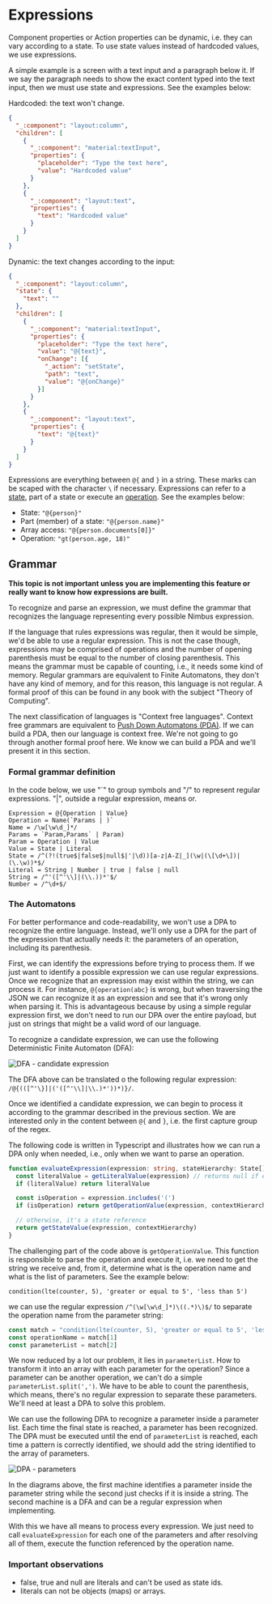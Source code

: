 # Expressions
Component properties or Action properties can be dynamic, i.e. they can vary according to a state. To use state values instead of hardcoded values,
we use expressions.

A simple example is a screen with a text input and a paragraph below it. If we say the paragraph needs to show the exact content typed into the
text input, then we must use state and expressions. See the examples below:

Hardcoded: the text won't change.
```json
{
  "_:component": "layout:column",
  "children": [
    {
      "_:component": "material:textInput",
      "properties": {
        "placeholder": "Type the text here",
        "value": "Hardcoded value"
      }
    },
    {
      "_:component": "layout:text",
      "properties": {
        "text": "Hardcoded value"
      }
    }
  ]
}
```

Dynamic: the text changes according to the input:
```json
{
  "_:component": "layout:column",
  "state": {
    "text": ""
  },
  "children": [
    {
      "_:component": "material:textInput",
      "properties": {
        "placeholder": "Type the text here",
        "value": "@{text}",
        "onChange": [{
          "_action": "setState",
          "path": "text",
          "value": "@{onChange}"
        }]
      }
    },
    {
      "_:component": "layout:text",
      "properties": {
        "text": "@{text}"
      }
    }
  ]
}
```

Expressions are everything between `@{` and `}` in a string. These marks can be scaped with the character `\` if necessary. Expressions can refer to
a [state](state.md), part of a state or execute an [operation](operation.md). See the examples below:

- State: `"@{person}"`
- Part (member) of a state: `"@{person.name}"`
- Array access: `"@{person.documents[0]}"`
- Operation: `"gt(person.age, 18)"`

## Grammar
**This topic is not important unless you are implementing this feature or really want to know how expressions are built.**

To recognize and parse an expression, we must define the grammar that recognizes the language representing every possible Nimbus expression.

If the language that rules expressions was regular, then it would be simple, we'd be able to use a regular expression. This is not the case though,
expressions may be comprised of operations and the number of opening parenthesis must be equal to the number of closing parenthesis. This means the
grammar must be capable of counting, i.e., it needs some kind of memory. Regular grammars are equivalent to Finite Automatons, they don't have any
kind of memory, and for this reason, this language is not regular. A formal proof of this can be found in any book with the subject
"Theory of Computing".

The next classification of languages is "Context free languages". Context free grammars are equivalent to
[Push Down Automatons (PDA)](https://en.wikipedia.org/wiki/Pushdown_automaton). If we can build a PDA, then our language is context free. We're not
going to go through another formal proof here. We know we can build a PDA and we'll present it in this section.

### Formal grammar definition
In the code below, we use "`" to group symbols and "/" to represent regular expressions. "|", outside a regular expression, means or.

```
Expression = @{Operation | Value}
Operation = Name(`Params | )`
Name = /\w[\w\d_]*/
Params = `Param,Params` | Param)
Param = Operation | Value
Value = State | Literal
State = /^(?!(true$|false$|null$|'|\d))[a-z|A-Z|_](\w|(\[\d+\])|(\.\w))*$/
Literal = String | Number | true | false | null
String = /^'([^'\\]|(\\.))*'$/
Number = /^\d+$/
```

### The Automatons
For better performance and code-readability, we won't use a DPA to recognize the entire language. Instead, we'll only use a DPA for the part of the
expression that actually needs it: the parameters of an operation, including its parenthesis.

First, we can identify the expressions before trying to process them. If we just want to identify a possible expression we can use
regular expressions. Once we recognize that an expression may exist within the string, we can process it. For instance, `@{operation(abc}` is wrong,
but when traversing the JSON we can recognize it as an expression and see that it's wrong only when parsing it. This is advantageous because by using
a simple regular expression first, we don't need to run our DPA over the entire payload, but just on strings that might be a valid word of our
language.

To recognize a candidate expression, we can use the following Deterministic Finite Automaton (DFA):

![DFA - candidate expression](images/dfa.png)

The DFA above can be translated o the following regular expression: `/@{(([^'\}]|('([^'\\]|\\.)*'))*)}/`.

Once we identified a candidate expression, we can begin to process it according to the grammar described in the previous section. We are interested
only in the content between `@{` and `}`, i.e. the first capture group of the regex.

The following code is written in Typescript and illustrates how we can run a DPA only when needed, i.e., only when we want to parse an operation.

```typescript
function evaluateExpression(expression: string, stateHierarchy: State[]) {
  const literalValue = getLiteralValue(expression) // returns null if expression is not a literal
  if (literalValue) return literalValue

  const isOperation = expression.includes('(')
  if (isOperation) return getOperationValue(expression, contextHierarchy)

  // otherwise, it's a state reference
  return getStateValue(expression, contextHierarchy)
}
```

The challenging part of the code above is `getOperationValue`. This function is responsible to parse the operation and execute it, i.e. we need to get
the string we receive and, from it, determine what is the operation name and what is the list of parameters. See the example below:

`condition(lte(counter, 5), 'greater or equal to 5', 'less than 5')`

we can use the regular expression `/^(\w[\w\d_]*)\((.*)\)$/` to separate the operation name from the parameter string:

```typescript
const match = "condition(lte(counter, 5), 'greater or equal to 5', 'less than 5')".match(/^(\w[\w\d_]*)\((.*)\)$/)
const operationName = match[1]
const parameterList = match[2]
```

We now reduced by a lot our problem, it lies in `parameterList`. How to transform it into an array with each parameter for the operation? Since a
parameter can be another operation, we can't do a simple `parameterList.split(',')`. We have to be able to count the parenthesis, which means,
there's no regular expression to separate these parameters. We'll need at least a DPA to solve this problem.

We can use the following DPA to recognize a parameter inside a parameter list. Each time the final state is reached, a parameter has been recognized.
The DPA must be executed until the end of `parameterList` is reached, each time a pattern is correctly identified, we should add the string identified
to the array of parameters.

![DPA - parameters](images/dpa.png)

In the diagrams above, the first machine identifies a parameter inside the parameter string while the second just checks if it is inside a string.
The second machine is a DFA and can be a regular expression when implementing.

With this we have all means to process every expression. We just need to call `evaluateExpression` for each one of the parameters and after resolving
all of them, execute the function referenced by the operation name.

### Important observations

- false, true and null are literals and can't be used as state ids.
- literals can not be objects (maps) or arrays.
